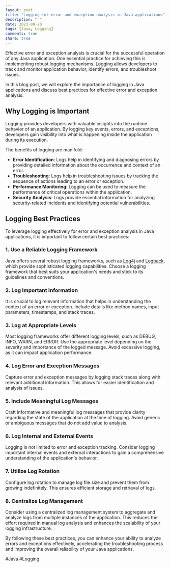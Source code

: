 ```yaml
---
layout: post
title: "Logging for error and exception analysis in Java applications"
description: " "
date: 2023-09-20
tags: [Java, Logging]
comments: true
share: true
---
```


Effective error and exception analysis is crucial for the successful operation of any Java application. One essential practice for achieving this is implementing robust logging mechanisms. Logging allows developers to track and monitor application behavior, identify errors, and troubleshoot issues.

In this blog post, we will explore the importance of logging in Java applications and discuss best practices for effective error and exception analysis.

## Why Logging is Important

Logging provides developers with valuable insights into the runtime behavior of an application. By logging key events, errors, and exceptions, developers gain visibility into what is happening inside the application during its execution.

The benefits of logging are manifold:
- **Error Identification**: Logs help in identifying and diagnosing errors by providing detailed information about the occurrence and context of an error.
- **Troubleshooting**: Logs help in troubleshooting issues by tracking the sequence of actions leading to an error or exception.
- **Performance Monitoring**: Logging can be used to measure the performance of critical operations within the application.
- **Security Analysis**: Logs provide essential information for analyzing security-related incidents and identifying potential vulnerabilities.

## Logging Best Practices

To leverage logging effectively for error and exception analysis in Java applications, it is important to follow certain best practices:

### 1. Use a Reliable Logging Framework

Java offers several robust logging frameworks, such as [Log4j](https://logging.apache.org/log4j/2.x/) and [Logback](http://logback.qos.ch/), which provide sophisticated logging capabilities. Choose a logging framework that best suits your application's needs and stick to its guidelines and conventions.

### 2. Log Important Information

It is crucial to log relevant information that helps in understanding the context of an error or exception. Include details like method names, input parameters, timestamps, and stack traces.

### 3. Log at Appropriate Levels

Most logging frameworks offer different logging levels, such as DEBUG, INFO, WARN, and ERROR. Use the appropriate level depending on the severity and importance of the logged message. Avoid excessive logging, as it can impact application performance.

### 4. Log Error and Exception Messages

Capture error and exception messages by logging stack traces along with relevant additional information. This allows for easier identification and analysis of issues.

### 5. Include Meaningful Log Messages

Craft informative and meaningful log messages that provide clarity regarding the state of the application at the time of logging. Avoid generic or ambiguous messages that do not add value to analysis.

### 6. Log Internal and External Events

Logging is not limited to error and exception tracking. Consider logging important internal events and external interactions to gain a comprehensive understanding of the application's behavior.

### 7. Utilize Log Rotation

Configure log rotation to manage log file size and prevent them from growing indefinitely. This ensures efficient storage and retrieval of logs.

### 8. Centralize Log Management

Consider using a centralized log management system to aggregate and analyze logs from multiple instances of the application. This reduces the effort required in manual log analysis and enhances the scalability of your logging infrastructure.

By following these best practices, you can enhance your ability to analyze errors and exceptions effectively, accelerating the troubleshooting process and improving the overall reliability of your Java applications.

#Java #Logging